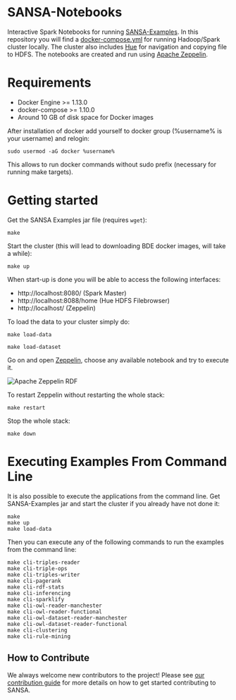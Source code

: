 # SANSA-Notebooks
Interactive Spark Notebooks for running [SANSA-Examples](https://github.com/SANSA-Stack/SANSA-Examples).
In this repository you will find a [docker-compose.yml](./docker-compose.yml) for running Hadoop/Spark cluster locally.
The cluster also includes [Hue](http://gethue.com/) for navigation and copying file to HDFS.
The notebooks are created and run using [Apache Zeppelin](https://zeppelin.apache.org/).

# Requirements
* Docker Engine >= 1.13.0
* docker-compose >= 1.10.0
* Around 10 GB of disk space for Docker images

After installation of docker add yourself to docker group (%username% is your username) and relogin:
```
sudo usermod -aG docker %username%
```
This allows to run docker commands without sudo prefix (necessary for running make targets).

# Getting started
Get the SANSA Examples jar file (requires ```wget```):
```
make
```
Start the cluster (this will lead to downloading BDE docker images, will take a while):
```
make up
```
When start-up is done you will be able to access the following interfaces:
* http://localhost:8080/ (Spark Master)
* http://localhost:8088/home (Hue HDFS Filebrowser)
* http://localhost/ (Zeppelin)

To load the data to your cluster simply do:
```
make load-data

make load-dataset
```
Go on and open [Zeppelin](http://localhost), choose any available notebook and try to execute it.

![Apache Zeppelin RDF](./docs/images/Zeppelin_RDF_Screenshot.png "Apache Zeppelin Running RDF Examples")

To restart Zeppelin without restarting the whole stack:
```
make restart
```
Stop the whole stack:
```
make down
```
# Executing Examples From Command Line
It is also possible to execute the applications from the command line. Get SANSA-Examples jar and start the cluster if you already have not done it:
```
make
make up
make load-data
```
Then you can execute any of the following commands to run the examples from the command line:
```
make cli-triples-reader
make cli-triple-ops
make cli-triples-writer
make cli-pagerank
make cli-rdf-stats
make cli-inferencing
make cli-sparklify
make cli-owl-reader-manchester
make cli-owl-reader-functional
make cli-owl-dataset-reader-manchester
make cli-owl-dataset-reader-functional
make cli-clustering
make cli-rule-mining
```

## How to Contribute
We always welcome new contributors to the project! Please see [our contribution guide](http://sansa-stack.net/contributing-to-sansa/) for more details on how to get started contributing to SANSA.
